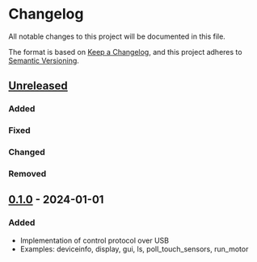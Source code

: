 # Changelog

All notable changes to this project will be documented in this file.

The format is based on [Keep a Changelog](https://keepachangelog.com/en/1.0.0/),
and this project adheres to [Semantic Versioning](https://semver.org/spec/v2.0.0.html).

## [Unreleased]

### Added

### Fixed

### Changed

### Removed

## [0.1.0] - 2024-01-01

### Added

- Implementation of control protocol over USB
- Examples: deviceinfo, display, gui, ls, poll_touch_sensors, run_motor

[unreleased]: https://github.com/bricks-rs/nxtusb/compare/v0.1.0...HEAD
<!-- [0.1.0]: https://github.com/bricks-rs/nxtusb/compare/v0.1.0...v0.2.0 -->
[0.1.0]: https://github.com/bricks-rs/nxtusb/releases/tag/v0.1.0
